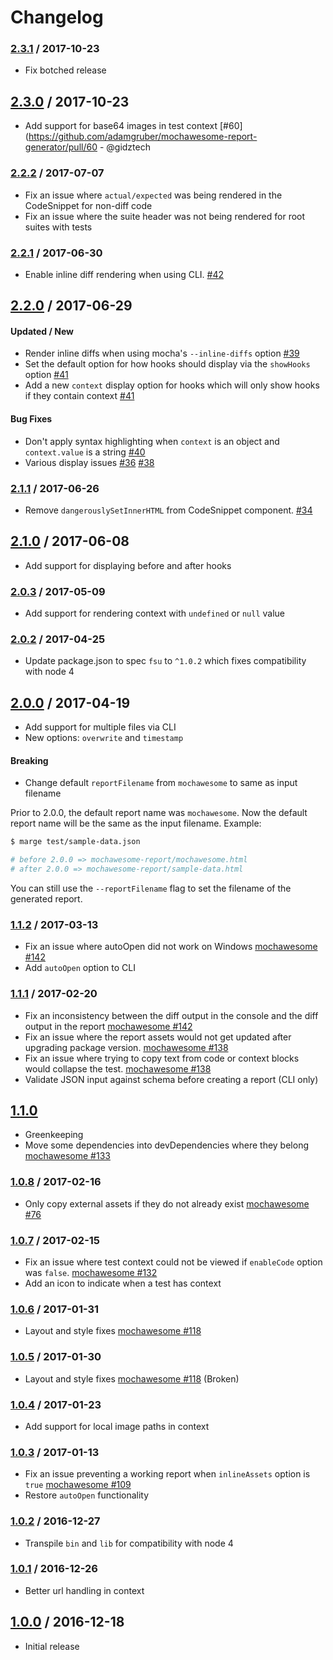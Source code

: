# Changelog

### [2.3.1] / 2017-10-23
- Fix botched release

## [2.3.0] / 2017-10-23
- Add support for base64 images in test context [#60](https://github.com/adamgruber/mochawesome-report-generator/pull/60 - @gidztech

### [2.2.2] / 2017-07-07
- Fix an issue where `actual/expected` was being rendered in the CodeSnippet for non-diff code
- Fix an issue where the suite header was not being rendered for root suites with tests

### [2.2.1] / 2017-06-30
- Enable inline diff rendering when using CLI. [#42](https://github.com/adamgruber/mochawesome-report-generator/pull/42)

## [2.2.0] / 2017-06-29

#### Updated / New
- Render inline diffs when using mocha's `--inline-diffs` option [#39](https://github.com/adamgruber/mochawesome-report-generator/pull/39)
- Set the default option for how hooks should display via the `showHooks` option [#41](https://github.com/adamgruber/mochawesome-report-generator/pull/41)
- Add a new `context` display option for hooks which will only show hooks if they contain context [#41](https://github.com/adamgruber/mochawesome-report-generator/pull/41)

#### Bug Fixes
- Don't apply syntax highlighting when `context` is an object and `context.value` is a string [#40](https://github.com/adamgruber/mochawesome-report-generator/pull/40)
- Various display issues [#36](https://github.com/adamgruber/mochawesome-report-generator/pull/36) [#38](https://github.com/adamgruber/mochawesome-report-generator/pull/38)

### [2.1.1] / 2017-06-26
- Remove `dangerouslySetInnerHTML` from CodeSnippet component. [#34](https://github.com/adamgruber/mochawesome-report-generator/issues/34)

## [2.1.0] / 2017-06-08
- Add support for displaying before and after hooks

### [2.0.3] / 2017-05-09
- Add support for rendering context with `undefined` or `null` value 

### [2.0.2] / 2017-04-25
- Update package.json to spec `fsu` to `^1.0.2` which fixes compatibility with node 4

## [2.0.0] / 2017-04-19
- Add support for multiple files via CLI
- New options: `overwrite` and `timestamp`

#### Breaking
- Change default `reportFilename` from `mochawesome` to same as input filename

Prior to 2.0.0, the default report name was `mochawesome`. Now the default report name will be the same as the input filename. Example:
```sh
$ marge test/sample-data.json

# before 2.0.0 => mochawesome-report/mochawesome.html
# after 2.0.0 => mochawesome-report/sample-data.html
```
You can still use the `--reportFilename` flag to set the filename of the generated report.

### [1.1.2] / 2017-03-13
- Fix an issue where autoOpen did not work on Windows [mochawesome #142](https://github.com/adamgruber/mochawesome/issues/144)
- Add `autoOpen` option to CLI

### [1.1.1] / 2017-02-20
- Fix an inconsistency between the diff output in the console and the diff output in the report [mochawesome #142](https://github.com/adamgruber/mochawesome/issues/142)
- Fix an issue where the report assets would not get updated after upgrading package version. [mochawesome #138](https://github.com/adamgruber/mochawesome/issues/138)
- Fix an issue where trying to copy text from code or context blocks would collapse the test. [mochawesome #138](https://github.com/adamgruber/mochawesome/issues/138)
- Validate JSON input against schema before creating a report (CLI only)

## [1.1.0]
- Greenkeeping
- Move some dependencies into devDependencies where they belong [mochawesome #133](https://github.com/adamgruber/mochawesome/issues/133)

### [1.0.8] / 2017-02-16
- Only copy external assets if they do not already exist [mochawesome #76](https://github.com/adamgruber/mochawesome/issues/76)

### [1.0.7] / 2017-02-15
- Fix an issue where test context could not be viewed if `enableCode` option was `false`. [mochawesome #132](https://github.com/adamgruber/mochawesome/issues/132)
- Add an icon to indicate when a test has context

### [1.0.6] / 2017-01-31
- Layout and style fixes [mochawesome #118](https://github.com/adamgruber/mochawesome/issues/118)

### [1.0.5] / 2017-01-30
- Layout and style fixes [mochawesome #118](https://github.com/adamgruber/mochawesome/issues/118) (Broken)

### [1.0.4] / 2017-01-23
- Add support for local image paths in context

### [1.0.3] / 2017-01-13
- Fix an issue preventing a working report when `inlineAssets` option is `true` [mochawesome #109](https://github.com/adamgruber/mochawesome/issues/109)
- Restore `autoOpen` functionality

### [1.0.2] / 2016-12-27
- Transpile `bin` and `lib` for compatibility with node 4

### [1.0.1] / 2016-12-26
- Better url handling in context

## [1.0.0] / 2016-12-18
- Initial release

[2.3.1]: https://github.com/adamgruber/mochawesome-report-generator/releases/tag/2.3.1
[2.3.0]: https://github.com/adamgruber/mochawesome-report-generator/releases/tag/2.3.0
[2.2.2]: https://github.com/adamgruber/mochawesome-report-generator/releases/tag/2.2.2
[2.2.1]: https://github.com/adamgruber/mochawesome-report-generator/releases/tag/2.2.1
[2.2.0]: https://github.com/adamgruber/mochawesome-report-generator/releases/tag/2.2.0
[2.1.1]: https://github.com/adamgruber/mochawesome-report-generator/releases/tag/2.1.1
[2.1.0]: https://github.com/adamgruber/mochawesome-report-generator/releases/tag/2.1.0
[2.0.3]: https://github.com/adamgruber/mochawesome-report-generator/releases/tag/2.0.3
[2.0.2]: https://github.com/adamgruber/mochawesome-report-generator/releases/tag/2.0.2
[2.0.1]: https://github.com/adamgruber/mochawesome-report-generator/releases/tag/2.0.1
[2.0.0]: https://github.com/adamgruber/mochawesome-report-generator/releases/tag/2.0.0
[1.1.2]: https://github.com/adamgruber/mochawesome-report-generator/releases/tag/1.1.2
[1.1.1]: https://github.com/adamgruber/mochawesome-report-generator/releases/tag/1.1.1
[1.1.0]: https://github.com/adamgruber/mochawesome-report-generator/releases/tag/1.1.0
[1.0.8]: https://github.com/adamgruber/mochawesome-report-generator/releases/tag/1.0.8
[1.0.7]: https://github.com/adamgruber/mochawesome-report-generator/releases/tag/1.0.7
[1.0.6]: https://github.com/adamgruber/mochawesome-report-generator/releases/tag/1.0.6
[1.0.5]: https://github.com/adamgruber/mochawesome-report-generator/releases/tag/1.0.5
[1.0.4]: https://github.com/adamgruber/mochawesome-report-generator/releases/tag/1.0.4
[1.0.3]: https://github.com/adamgruber/mochawesome-report-generator/releases/tag/1.0.3
[1.0.2]: https://github.com/adamgruber/mochawesome-report-generator/releases/tag/1.0.2
[1.0.1]: https://github.com/adamgruber/mochawesome-report-generator/releases/tag/1.0.1
[1.0.0]: https://github.com/adamgruber/mochawesome-report-generator/releases/tag/1.0.0
